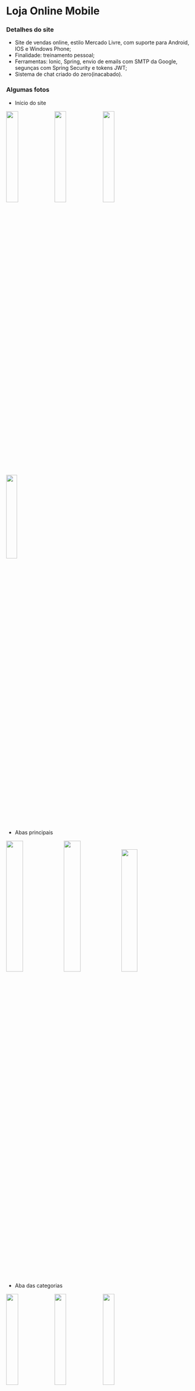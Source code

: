 ﻿# Loja Online Mobile

### Detalhes do site
* Site de vendas online, estilo Mercado Livre, com suporte para Android, IOS e Windows Phone;
* Finalidade: treinamento pessoal;
* Ferramentas: Ionic, Spring, envio de emails com SMTP da Google, segunças com Spring Security e tokens JWT;
* Sistema de chat criado do zero(inacabado).

### Algumas fotos

* Início do site

<img src="https://user-images.githubusercontent.com/20648428/51728935-ca004a80-2050-11e9-9406-e77b70bc4f92.jpeg" width="25%"> <img src="https://user-images.githubusercontent.com/20648428/51728944-ca98e100-2050-11e9-9d93-b7f030a6a158.jpeg" width="25%"> <img src="https://user-images.githubusercontent.com/20648428/51728945-ca98e100-2050-11e9-9b5d-3d9bef04a2c2.jpeg" width="25%"> <img src="https://user-images.githubusercontent.com/20648428/51728946-ca98e100-2050-11e9-9810-79910b900b7b.jpeg" width="24%">

* Abas principais

<img src="https://user-images.githubusercontent.com/20648428/51728947-ca98e100-2050-11e9-8921-685b30392803.jpeg" width="30%"> <img src="https://user-images.githubusercontent.com/20648428/51728951-cb317780-2050-11e9-897b-0c336a305b9d.jpeg" width="30%"> <img src="https://user-images.githubusercontent.com/20648428/51728931-c967b400-2050-11e9-867a-fac25f63cdad.jpeg" width="29%">

* Aba das categorias

<img src="https://user-images.githubusercontent.com/20648428/51728947-ca98e100-2050-11e9-8921-685b30392803.jpeg" width="25%"> <img src="https://user-images.githubusercontent.com/20648428/51728948-ca98e100-2050-11e9-83a7-138baacd7acd.jpeg" width="25%"> <img src="https://user-images.githubusercontent.com/20648428/51728949-cb317780-2050-11e9-855c-037c787cd9f2.jpeg" width="25%"> <img src="https://user-images.githubusercontent.com/20648428/51728950-cb317780-2050-11e9-96f9-d576133533c6.jpeg" width="24%">

* Aba do carrinho

<img src="https://user-images.githubusercontent.com/20648428/51728931-c967b400-2050-11e9-867a-fac25f63cdad.jpeg" width="16%"> <img src="https://user-images.githubusercontent.com/20648428/51728932-c967b400-2050-11e9-8e00-83f32e5212c3.jpeg" width="16%"> <img src="https://user-images.githubusercontent.com/20648428/51728933-c967b400-2050-11e9-820e-8c67054e0a2b.jpeg" width="16%"> <img src="https://user-images.githubusercontent.com/20648428/51728939-ca004a80-2050-11e9-8687-87446e35bd21.jpeg" width="16%"> <img src="https://user-images.githubusercontent.com/20648428/51728943-ca98e100-2050-11e9-88b4-d8205b60abb6.jpeg" width="16%"> 
<img src="https://user-images.githubusercontent.com/20648428/51728936-ca004a80-2050-11e9-9b4e-8637d65885ad.jpeg" width="15%">

* Aba do perfil

<img src="https://user-images.githubusercontent.com/20648428/51728931-c967b400-2050-11e9-867a-fac25f63cdad.jpeg" width="30%"> <img src="https://user-images.githubusercontent.com/20648428/51728937-ca004a80-2050-11e9-91c1-01fc391e98f9.jpeg" width="30%"> <img src="https://user-images.githubusercontent.com/20648428/51728938-ca004a80-2050-11e9-9cf9-1bfb6d6fa848.jpeg" width="29%">

* Serviço de email

<img src="https://user-images.githubusercontent.com/20648428/51728940-ca004a80-2050-11e9-89b8-7258f357b9d8.jpeg" width="50%"> <img src="https://user-images.githubusercontent.com/20648428/51728941-ca98e100-2050-11e9-97a7-1b2dc465d1fa.jpeg" width="49%">